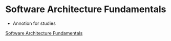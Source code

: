 # Software Architecture Fundamentals

- Annotion for studies

[Software Architecture Fundamentals](https://www.notion.so/Software-Architecture-Fundamentals-af6fe782da0e4c46a69543fd78116b04/?target=_blank)
